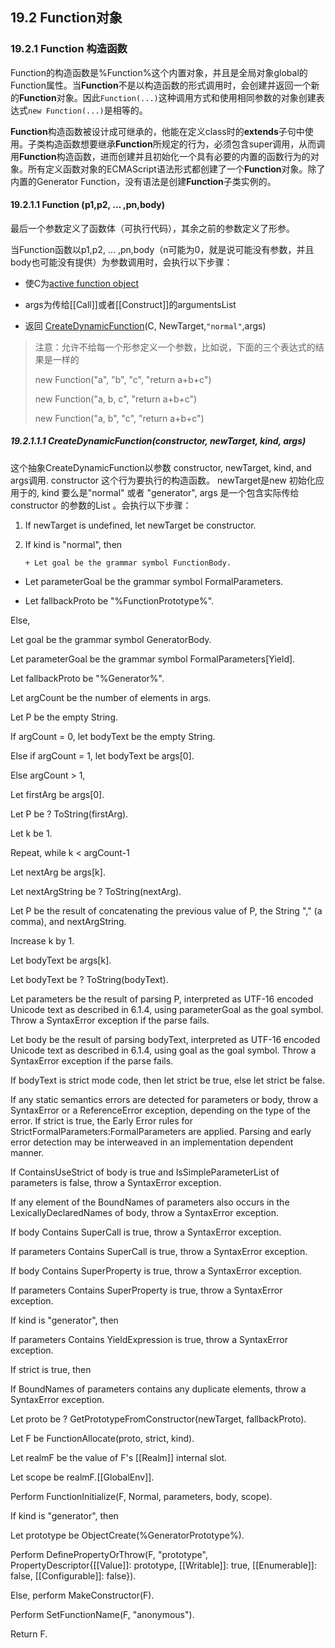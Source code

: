 ## 19.2 Function对象

### 19.2.1 Function 构造函数

Function的构造函数是%Function%这个内置对象，并且是全局对象global的Function属性。当**Function**不是以构造函数的形式调用时，会创建并返回一个新的**Function**对象。因此`Function(...)`这种调用方式和使用相同参数的对象创建表达式`new Function(...)`是相等的。

**Function**构造函数被设计成可继承的，他能在定义class时的**extends**子句中使用。子类构造函数想要继承**Function**所规定的行为，必须包含super调用，从而调用**Function**构造函数，进而创建并且初始化一个具有必要的内置的函数行为的对象。所有定义函数对象的ECMAScript语法形式都创建了一个**Function**对象。除了内置的Generator Function，没有语法是创建**Function**子类实例的。

#### 19.2.1.1 Function \(p1,p2, … ,pn,body\)

最后一个参数定义了函数体（可执行代码），其余之前的参数定义了形参。

当Function函数以p1,p2, … ,pn,body（n可能为0，就是说可能没有参数，并且body也可能没有提供）为参数调用时，会执行以下步骤：

* 使C为[active function object](http://www.ecma-international.org/ecma-262/7.0/index.html#active-function-object)
* args为传给\[\[Call\]\]或者\[\[Construct\]\]的argumentsList

* 返回 [CreateDynamicFunction](http://www.ecma-international.org/ecma-262/7.0/index.html#sec-createdynamicfunction)\(C, NewTarget,`"normal"`,args\)

> 注意：允许不给每一个形参定义一个参数，比如说，下面的三个表达式的结果是一样的
>
> new Function\("a", "b", "c", "return a+b+c"\)
>
> new Function\("a, b, c", "return a+b+c"\)
>
> new Function\("a, b", "c", "return a+b+c"\)

##### 19.2.1.1.1 CreateDynamicFunction\(constructor, newTarget, kind, args\)

这个抽象CreateDynamicFunction以参数 constructor, newTarget, kind, and args调用. constructor 这个行为要执行的构造函数。 newTarget是new 初始化应用于的, kind 要么是"normal" 或者 "generator", args 是一个包含实际传给constructor 的参数的List 。会执行以下步骤：

1. If newTarget is undefined, let newTarget be constructor.

2. If kind is "normal", then

       + Let goal be the grammar symbol FunctionBody.

+ Let parameterGoal be the grammar symbol FormalParameters.

+  Let fallbackProto be "%FunctionPrototype%".

Else,

Let goal be the grammar symbol GeneratorBody.

Let parameterGoal be the grammar symbol FormalParameters\[Yield\].

Let fallbackProto be "%Generator%".

Let argCount be the number of elements in args.

Let P be the empty String.

If argCount = 0, let bodyText be the empty String.

Else if argCount = 1, let bodyText be args\[0\].

Else argCount &gt; 1,

Let firstArg be args\[0\].

Let P be ? ToString\(firstArg\).

Let k be 1.

Repeat, while k &lt; argCount-1

Let nextArg be args\[k\].

Let nextArgString be ? ToString\(nextArg\).

Let P be the result of concatenating the previous value of P, the String "," \(a comma\), and nextArgString.

Increase k by 1.

Let bodyText be args\[k\].

Let bodyText be ? ToString\(bodyText\).

Let parameters be the result of parsing P, interpreted as UTF-16 encoded Unicode text as described in 6.1.4, using parameterGoal as the goal symbol. Throw a SyntaxError exception if the parse fails.

Let body be the result of parsing bodyText, interpreted as UTF-16 encoded Unicode text as described in 6.1.4, using goal as the goal symbol. Throw a SyntaxError exception if the parse fails.

If bodyText is strict mode code, then let strict be true, else let strict be false.

If any static semantics errors are detected for parameters or body, throw a SyntaxError or a ReferenceError exception, depending on the type of the error. If strict is true, the Early Error rules for StrictFormalParameters:FormalParameters are applied. Parsing and early error detection may be interweaved in an implementation dependent manner.

If ContainsUseStrict of body is true and IsSimpleParameterList of parameters is false, throw a SyntaxError exception.

If any element of the BoundNames of parameters also occurs in the LexicallyDeclaredNames of body, throw a SyntaxError exception.

If body Contains SuperCall is true, throw a SyntaxError exception.

If parameters Contains SuperCall is true, throw a SyntaxError exception.

If body Contains SuperProperty is true, throw a SyntaxError exception.

If parameters Contains SuperProperty is true, throw a SyntaxError exception.

If kind is "generator", then

If parameters Contains YieldExpression is true, throw a SyntaxError exception.

If strict is true, then

If BoundNames of parameters contains any duplicate elements, throw a SyntaxError exception.

Let proto be ? GetPrototypeFromConstructor\(newTarget, fallbackProto\).

Let F be FunctionAllocate\(proto, strict, kind\).

Let realmF be the value of F's \[\[Realm\]\] internal slot.

Let scope be realmF.\[\[GlobalEnv\]\].

Perform FunctionInitialize\(F, Normal, parameters, body, scope\).

If kind is "generator", then

Let prototype be ObjectCreate\(%GeneratorPrototype%\).

Perform DefinePropertyOrThrow\(F, "prototype", PropertyDescriptor{\[\[Value\]\]: prototype, \[\[Writable\]\]: true, \[\[Enumerable\]\]: false, \[\[Configurable\]\]: false}\).

Else, perform MakeConstructor\(F\).

Perform SetFunctionName\(F, "anonymous"\).

Return F.

